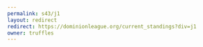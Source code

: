 ```yaml
---
permalink: s43/j1
layout: redirect
redirect: https://dominionleague.org/current_standings?div=j1
owner: truffles
---
```


